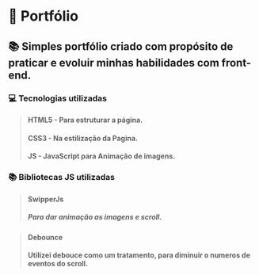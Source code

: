 # 🚀 Portfólio 

## 📚 Simples portfólio criado com propósito de praticar e evoluir minhas habilidades com front-end. 

### 💻 Tecnologias utilizadas 

> #### HTML5 - Para estruturar a página.
> #### CSS3 - Na estilização da Pagina.
> #### JS - JavaScript para Animação de imagens.

### 📚 Bibliotecas JS utilizadas 

> #### SwipperJs
> ##### Para dar animação as imagens e scroll.

> #### Debounce
> #### Utilizei debouce como um tratamento, para diminuir o numeros de eventos do scroll.

